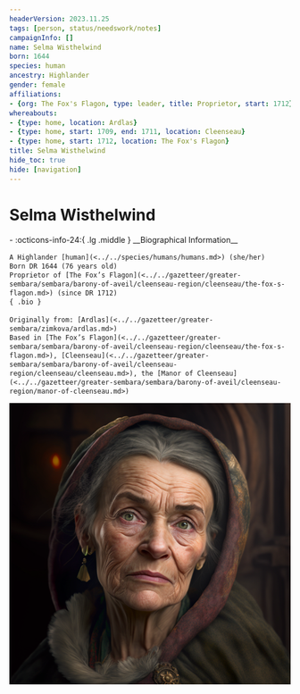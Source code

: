 ```yaml
---
headerVersion: 2023.11.25
tags: [person, status/needswork/notes]
campaignInfo: []
name: Selma Wisthelwind
born: 1644
species: human
ancestry: Highlander
gender: female
affiliations:
- {org: The Fox's Flagon, type: leader, title: Proprietor, start: 1712}
whereabouts:
- {type: home, location: Ardlas}
- {type: home, start: 1709, end: 1711, location: Cleenseau}
- {type: home, start: 1712, location: The Fox's Flagon}
title: Selma Wisthelwind
hide_toc: true
hide: [navigation]
---
```

# Selma Wisthelwind
<div class="grid cards ext-narrow-margin ext-one-column" markdown>
- :octicons-info-24:{ .lg .middle } __Biographical Information__

    A Highlander [human](<../../species/humans/humans.md>) (she/her)  
    Born DR 1644 (76 years old)  
    Proprietor of [The Fox’s Flagon](<../../gazetteer/greater-sembara/sembara/barony-of-aveil/cleenseau-region/cleenseau/the-fox-s-flagon.md>) (since DR 1712)  
    { .bio }

    Originally from: [Ardlas](<../../gazetteer/greater-sembara/zimkova/ardlas.md>)
    Based in [The Fox’s Flagon](<../../gazetteer/greater-sembara/sembara/barony-of-aveil/cleenseau-region/cleenseau/the-fox-s-flagon.md>), [Cleenseau](<../../gazetteer/greater-sembara/sembara/barony-of-aveil/cleenseau-region/cleenseau/cleenseau.md>), the [Manor of Cleenseau](<../../gazetteer/greater-sembara/sembara/barony-of-aveil/cleenseau-region/manor-of-cleenseau.md>)
</div>


![Selma Wisthelwind](../../assets/selma-wisthelwind.png)